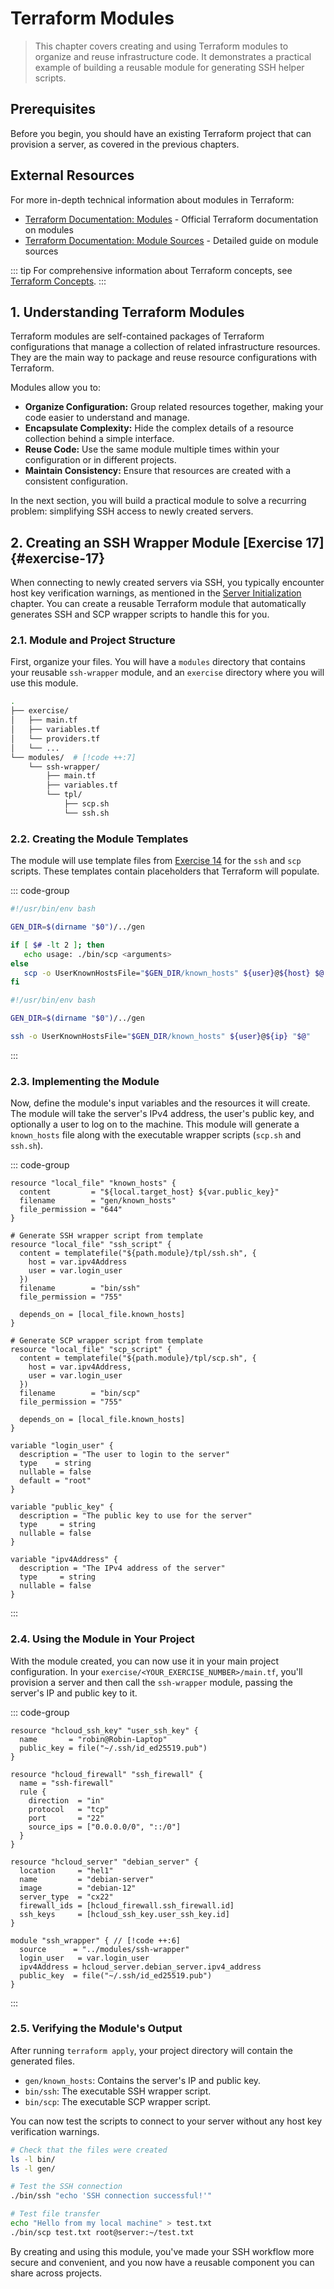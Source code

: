 # Terraform Modules

> This chapter covers creating and using Terraform modules to organize and reuse infrastructure code. It demonstrates a practical example of building a reusable module for generating SSH helper scripts.

## Prerequisites

Before you begin, you should have an existing Terraform project that can provision a server, as covered in the previous chapters.

## External Resources

For more in-depth technical information about modules in Terraform:

- [Terraform Documentation: Modules](https://www.terraform.io/language/modules) - Official Terraform documentation on modules
- [Terraform Documentation: Module Sources](https://www.terraform.io/language/modules/sources) - Detailed guide on module sources

::: tip
For comprehensive information about Terraform concepts, see [Terraform Concepts](/knowledge/terraform).
:::

## 1. Understanding Terraform Modules

Terraform modules are self-contained packages of Terraform configurations that manage a collection of related infrastructure resources. They are the main way to package and reuse resource configurations with Terraform.

Modules allow you to:

- **Organize Configuration:** Group related resources together, making your code easier to understand and manage.
- **Encapsulate Complexity:** Hide the complex details of a resource collection behind a simple interface.
- **Reuse Code:** Use the same module multiple times within your configuration or in different projects.
- **Maintain Consistency:** Ensure that resources are created with a consistent configuration.

In the next section, you will build a practical module to solve a recurring problem: simplifying SSH access to newly created servers.

## 2. Creating an SSH Wrapper Module [Exercise 17] {#exercise-17}

When connecting to newly created servers via SSH, you typically encounter host key verification warnings, as mentioned in the [Server Initialization](/chapters/04-server-initialization#_3-generating-helper-scripts-exercise-14) chapter. You can create a reusable Terraform module that automatically generates SSH and SCP wrapper scripts to handle this for you.

### 2.1. Module and Project Structure

First, organize your files. You will have a `modules` directory that contains your reusable `ssh-wrapper` module, and an `exercise` directory where you will use this module.

```sh
.
├── exercise/
│   ├── main.tf
│   ├── variables.tf
│   └── providers.tf
│   └── ...
└── modules/  # [!code ++:7]
    └── ssh-wrapper/
        ├── main.tf
        ├── variables.tf
        └── tpl/
            ├── scp.sh
            └── ssh.sh
```

### 2.2. Creating the Module Templates

The module will use template files from [Exercise 14](/chapters/04-server-initialization#exercise-14) for the `ssh` and `scp` scripts. These templates contain placeholders that Terraform will populate.

::: code-group

```sh [modules/ssh-wrapper/tpl/scp.sh]
#!/usr/bin/env bash

GEN_DIR=$(dirname "$0")/../gen

if [ $# -lt 2 ]; then
   echo usage: ./bin/scp <arguments>
else
   scp -o UserKnownHostsFile="$GEN_DIR/known_hosts" ${user}@${host} $@
fi
```

```sh [modules/ssh-wrapper/tpl/ssh.sh]
#!/usr/bin/env bash

GEN_DIR=$(dirname "$0")/../gen

ssh -o UserKnownHostsFile="$GEN_DIR/known_hosts" ${user}@${ip} "$@"
```

:::

### 2.3. Implementing the Module

Now, define the module's input variables and the resources it will create. The module will take the server's IPv4 address, the user's public key, and optionally a user to log on to the machine. This module will generate a `known_hosts` file along with the executable wrapper scripts (`scp.sh` and `ssh.sh`).

::: code-group

```hcl [modules/ssh-wrapper/main.tf]
resource "local_file" "known_hosts" {
  content         = "${local.target_host} ${var.public_key}"
  filename        = "gen/known_hosts"
  file_permission = "644"
}

# Generate SSH wrapper script from template
resource "local_file" "ssh_script" {
  content = templatefile("${path.module}/tpl/ssh.sh", {
    host = var.ipv4Address
    user = var.login_user
  })
  filename        = "bin/ssh"
  file_permission = "755"

  depends_on = [local_file.known_hosts]
}

# Generate SCP wrapper script from template
resource "local_file" "scp_script" {
  content = templatefile("${path.module}/tpl/scp.sh", {
    host = var.ipv4Address,
    user = var.login_user
  })
  filename        = "bin/scp"
  file_permission = "755"

  depends_on = [local_file.known_hosts]
}
```

```hcl [modules/ssh-wrapper/variables.tf]
variable "login_user" {
  description = "The user to login to the server"
  type    = string
  nullable = false
  default = "root"
}

variable "public_key" {
  description = "The public key to use for the server"
  type     = string
  nullable = false
}

variable "ipv4Address" {
  description = "The IPv4 address of the server"
  type     = string
  nullable = false
}
```

:::

### 2.4. Using the Module in Your Project

With the module created, you can now use it in your main project configuration. In your `exercise/<YOUR_EXERCISE_NUMBER>/main.tf`, you'll provision a server and then call the `ssh-wrapper` module, passing the server's IP and public key to it.

::: code-group

```hcl [exercise/main.tf]
resource "hcloud_ssh_key" "user_ssh_key" {
  name       = "robin@Robin-Laptop"
  public_key = file("~/.ssh/id_ed25519.pub")
}

resource "hcloud_firewall" "ssh_firewall" {
  name = "ssh-firewall"
  rule {
    direction  = "in"
    protocol   = "tcp"
    port       = "22"
    source_ips = ["0.0.0.0/0", "::/0"]
  }
}

resource "hcloud_server" "debian_server" {
  location     = "hel1"
  name         = "debian-server"
  image        = "debian-12"
  server_type  = "cx22"
  firewall_ids = [hcloud_firewall.ssh_firewall.id]
  ssh_keys     = [hcloud_ssh_key.user_ssh_key.id]
}

module "ssh_wrapper" { // [!code ++:6]
  source      = "../modules/ssh-wrapper"
  login_user   = var.login_user
  ipv4Address = hcloud_server.debian_server.ipv4_address
  public_key  = file("~/.ssh/id_ed25519.pub")
}
```

:::

### 2.5. Verifying the Module's Output

After running `terraform apply`, your project directory will contain the generated files.

- `gen/known_hosts`: Contains the server's IP and public key.
- `bin/ssh`: The executable SSH wrapper script.
- `bin/scp`: The executable SCP wrapper script.

You can now test the scripts to connect to your server without any host key verification warnings.

```sh
# Check that the files were created
ls -l bin/
ls -l gen/

# Test the SSH connection
./bin/ssh "echo 'SSH connection successful!'"

# Test file transfer
echo "Hello from my local machine" > test.txt
./bin/scp test.txt root@server:~/test.txt
```

By creating and using this module, you've made your SSH workflow more secure and convenient, and you now have a reusable component you can share across projects.
